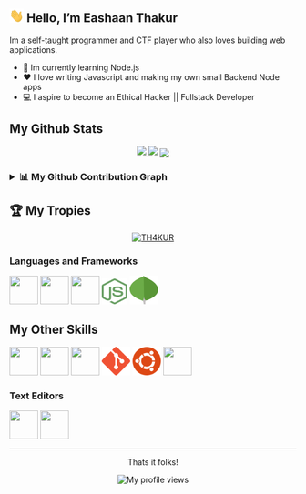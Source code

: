## <img src="https://raw.githubusercontent.com/ABSphreak/ABSphreak/master/gifs/Hi.gif" width="25" /> Hello, I’m Eashaan Thakur
Im a self-taught programmer and CTF player who also loves building web applications.
- 🌱 Im currently learning Node.js
- ❤️ I love writing Javascript and making my own small Backend Node apps
- 💻 I aspire to become an Ethical Hacker || Fullstack Developer

## My Github Stats
<p align="center">
<a href="https://github.com/TH4KUR" ><img src="https://github-readme-stats.vercel.app/api/top-langs/?username=TH4KUR&layout=compact&count_private=true&theme=omni&langs_count=8&hide_border=true" width="40.9%"/> </a>
<a href="https://github.com/TH4KUR" ><img width="56.9%" src="http://github-readme-stats.vercel.app/api?username=TH4KUR&show_icons=true&theme=omni&hide_border=true&include_all_commits=true&count_private=true"  /></a>
  <a href="https://github.com/TH4KUR" ><img align="center" width="55%" src="http://github-readme-streak-stats.herokuapp.com?user=TH4KUR&theme=omni&count_private=true&hide_border=true" /></a>

</p>

### <details><summary><b>📊 My Github Contribution Graph</b></summary><br><p align="center"><a href="#"><img alt="Eashaan's Activity Graph" src="https://activity-graph.herokuapp.com/graph?username=TH4KUR&theme=github" /></a></p>
</details>




## 🏆 My Tropies
<p align="center">
  <a href="https://github.com/TH4KUR">
  <img width="97.8%" src="https://github-profile-trophy.vercel.app/?username=TH4KUR&theme=discord&column=6argin-w=5&no-frame=true" alt="TH4KUR">
  </a>
</p>

### Languages and Frameworks
<code><img src="https://raw.githubusercontent.com/yurijserrano/Github-Profile-Readme-Logos/master/others/html.svg" width="50" height="50"></code>
<code><img src="https://raw.githubusercontent.com/yurijserrano/Github-Profile-Readme-Logos/master/others/css.svg" width="50" height="50"></code>
<code><img src="https://raw.githubusercontent.com/yurijserrano/Github-Profile-Readme-Logos/master/programming%20languages/javascript.svg" width="50" height="50"></code>
<code><img src="https://raw.githubusercontent.com/TH4KUR/TH4KUR/main/assets/node-js.svg" width="45" height="45"></code>
<code><img src="https://raw.githubusercontent.com/TH4KUR/TH4KUR/main/assets/mongodb.svg" width="50" height="50"></code>

## My Other Skills
<code><img src="https://raw.githubusercontent.com/yurijserrano/Github-Profile-Readme-Logos/master/programming%20languages/bash.svg" width="50" height="50"></code>
<code><img src="https://raw.githubusercontent.com/yurijserrano/Github-Profile-Readme-Logos/master/cloud/heroku.svg" width="50" height="50"></code>
<code><img src="https://raw.githubusercontent.com/yurijserrano/Github-Profile-Readme-Logos/master/others/npm.svg" width="50" height="50"></code>
<code><img src="https://raw.githubusercontent.com/TH4KUR/TH4KUR/main/assets/git.svg" width="50" height="50"></code>
<code><img src="https://raw.githubusercontent.com/TH4KUR/TH4KUR/main/assets/ubuntu.png" width="50" height="50"></code>
<code><img src="https://raw.githubusercontent.com/yurijserrano/Github-Profile-Readme-Logos/master/programming%20languages/python.svg" width="50" height="50"></code>

### Text Editors 
<code><img src="https://raw.githubusercontent.com/yurijserrano/Github-Profile-Readme-Logos/master/text%20editors/sublime.svg" width="50" height="50"></code>
<code><img src="https://raw.githubusercontent.com/yurijserrano/Github-Profile-Readme-Logos/master/text%20editors/vscode.svg" width="50" height="50"></code>

<!---
TH4KUR/TH4KUR is a ✨ special ✨ repository because its `README.md` (this file) appears on your GitHub profile.
You can click the Preview link to take a look at your changes.
--->
---
<p align=center>Thats it folks! </p>
<p align=center><img src="https://komarev.com/ghpvc/?username=TH4KUR&color=blueviolet" alt="My profile views"></p>
